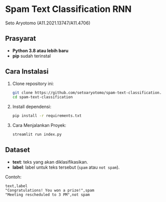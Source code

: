 # Spam Text Classification RNN
Seto Aryotomo (A11.2021.13747/A11.4706)

## Prasyarat
- **Python 3.8 atau lebih baru**
- **pip** sudah terinstal

## Cara Instalasi

1. Clone repository ini:
   ```bash
   git clone https://github.com/setoaryotomo/spam-text-classification.git
   cd spam-text-classification
   ```
   
2. Install dependensi:
   ```bash
   pip install -r requirements.txt
   ```
   
3. Cara Menjalankan Proyek:
   ```bash
   streamlit run index.py
   ```

## Dataset
- **text**: teks yang akan diklasifikasikan.
- **label**: label untuk teks tersebut (`spam` atau `not spam`).

Contoh:
```csv
text,label
"Congratulations! You won a prize!",spam
"Meeting rescheduled to 3 PM",not spam
```
